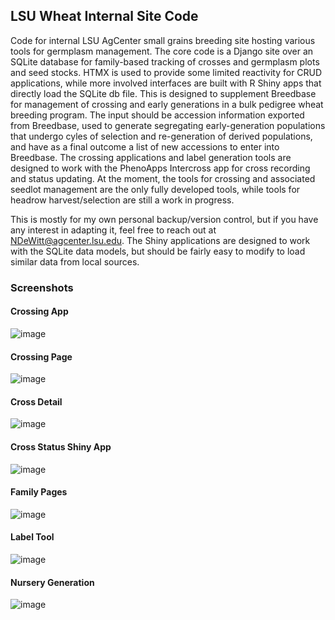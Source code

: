 ## LSU Wheat Internal Site Code

Code for internal LSU AgCenter small grains breeding site hosting various tools for germplasm management. The core code is a Django site over an SQLite database for family-based tracking of crosses and germplasm plots and seed stocks. HTMX is used to provide some limited reactivity for CRUD applications, while more involved interfaces are built with R Shiny apps that directly load the SQLite db file. This is designed to supplement Breedbase for management of crossing and early generations in a bulk pedigree wheat breeding program. The input should be accession information exported from Breedbase, used to generate segregating early-generation populations that undergo cyles of selection and re-generation of derived populations, and have as a final outcome a list of new accessions to enter into Breedbase. The crossing applications and label generation tools are designed to work with the PhenoApps Intercross app for cross recording and status updating. At the moment, the tools for crossing and associated seedlot management are the only fully developed tools, while tools for headrow harvest/selection are still a work in progress.

This is mostly for my own personal backup/version control, but if you have any interest in adapting it, feel free to reach out at NDeWitt@agcenter.lsu.edu. The Shiny applications are designed to work with the SQLite data models, but should be fairly easy to modify to load similar data from local sources.


### Screenshots
#### Crossing App
![image](https://github.com/noahddewitt/LSU_SGrains_tools/assets/82885768/6af14ce8-e622-4600-b217-38e3f0dd8bf2)

#### Crossing Page
![image](https://github.com/noahddewitt/LSU_SGrains_tools/assets/82885768/0e99e35e-2fd2-41f5-9f2e-23d706a8e17a)

#### Cross Detail
![image](https://github.com/noahddewitt/LSU_SGrains_tools/assets/82885768/d22f2044-e9d9-466d-8f8f-06497ee8762b)

#### Cross Status Shiny App
![image](https://github.com/noahddewitt/LSU_SGrains_tools/assets/82885768/8d9d91ca-037d-4cc3-ac1d-55edaf54634a)

#### Family Pages
![image](https://github.com/noahddewitt/LSU_SGrains_tools/assets/82885768/a26a5e21-69a0-4476-b58f-9ec167801ead)

#### Label Tool
![image](https://github.com/noahddewitt/LSU_SGrains_tools/assets/82885768/4671fac1-2e49-42cc-a686-99ce5d77d1e5)

#### Nursery Generation
![image](https://github.com/noahddewitt/LSU_SGrains_tools/assets/82885768/78492d19-ce88-4766-9a06-29d92f5fdbc4)



